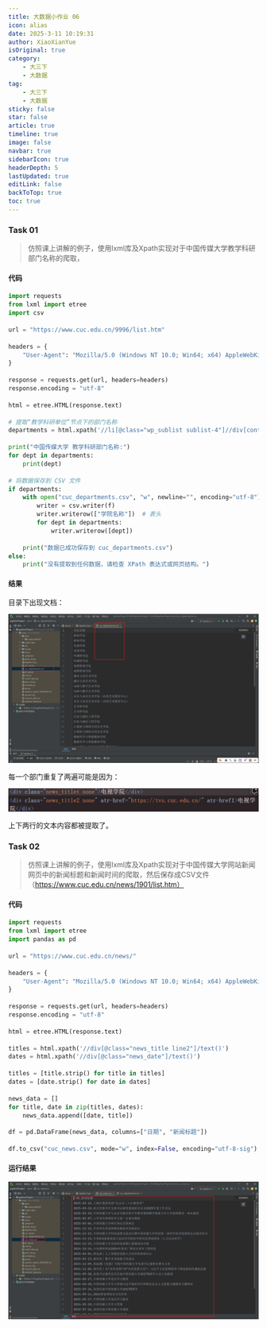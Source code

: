 ```yaml
---
title: 大数据小作业 06
icon: alias
date: 2025-3-11 10:19:31
author: XiaoXianYue
isOriginal: true
category: 
    - 大三下
    - 大数据
tag:
    - 大三下
    - 大数据
sticky: false
star: false
article: true
timeline: true
image: false
navbar: true
sidebarIcon: true
headerDepth: 5
lastUpdated: true
editLink: false
backToTop: true
toc: true
---
```


### Task 01

> 仿照课上讲解的例子，使用lxml库及Xpath实现对于中国传媒大学教学科研部门名称的爬取，

#### 代码

```python
import requests
from lxml import etree
import csv

url = "https://www.cuc.edu.cn/9996/list.htm"

headers = {
    "User-Agent": "Mozilla/5.0 (Windows NT 10.0; Win64; x64) AppleWebKit/537.36 (KHTML, like Gecko) Chrome/85.0.4183.102 Safari/537.36"
}

response = requests.get(url, headers=headers)
response.encoding = "utf-8"  

html = etree.HTML(response.text)

# 提取“教学科研单位”节点下的部门名称
departments = html.xpath('//li[@class="wp_sublist sublist-4"]//div[contains(@class, "news_title")]/text()')

print("中国传媒大学 教学科研部门名称:")
for dept in departments:
    print(dept)

# 将数据保存到 CSV 文件
if departments:  
    with open("cuc_departments.csv", "w", newline="", encoding="utf-8") as f:
        writer = csv.writer(f)
        writer.writerow(["学院名称"])  # 表头
        for dept in departments:
            writer.writerow([dept])

    print("数据已成功保存到 cuc_departments.csv")
else:
    print("没有提取到任何数据，请检查 XPath 表达式或网页结构。")
```

#### 结果

目录下出现文档：

![image-20250311201615557](./s_ass05.assets/image-20250311201615557.png)

每一个部门重复了两遍可能是因为：

![image-20250311201723409](./s_ass05.assets/image-20250311201723409.png)

上下两行的文本内容都被提取了。



### Task 02

> 仿照课上讲解的例子，使用lxml库及Xpath实现对于中国传媒大学网站新闻网页中的新闻标题和新闻时间的爬取，然后保存成CSV文件（https://www.cuc.edu.cn/news/1901/list.htm）

#### 代码

```python
import requests
from lxml import etree
import pandas as pd

url = "https://www.cuc.edu.cn/news/"

headers = {
    "User-Agent": "Mozilla/5.0 (Windows NT 10.0; Win64; x64) AppleWebKit/537.36 (KHTML, like Gecko) Chrome/133.0.0.0 Safari/537.36"
}

response = requests.get(url, headers=headers)
response.encoding = "utf-8" 

html = etree.HTML(response.text)

titles = html.xpath('//div[@class="news_title line2"]/text()')
dates = html.xpath('//div[@class="news_date"]/text()')

titles = [title.strip() for title in titles]
dates = [date.strip() for date in dates]

news_data = []
for title, date in zip(titles, dates):
    news_data.append([date, title])

df = pd.DataFrame(news_data, columns=["日期", "新闻标题"])

df.to_csv("cuc_news.csv", mode="w", index=False, encoding="utf-8-sig")
```

#### 运行结果

![image-20250311210419406](./s_ass05.assets/image-20250311210419406.png)
